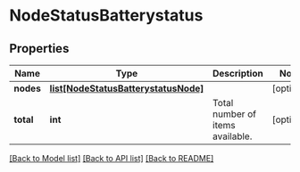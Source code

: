 # NodeStatusBatterystatus

## Properties
Name | Type | Description | Notes
------------ | ------------- | ------------- | -------------
**nodes** | [**list[NodeStatusBatterystatusNode]**](NodeStatusBatterystatusNode.md) |  | [optional] 
**total** | **int** | Total number of items available. | [optional] 

[[Back to Model list]](../README.md#documentation-for-models) [[Back to API list]](../README.md#documentation-for-api-endpoints) [[Back to README]](../README.md)


